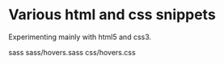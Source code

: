 # Various html and css snippets
Experimenting mainly with html5 and css3.

sass sass/hovers.sass css/hovers.css
